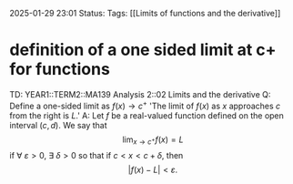 2025-01-29 23:01
Status: 
Tags: [[Limits of functions and the derivative]]
# definition of a one sided limit at c+ for functions

TD: YEAR1::TERM2::MA139 Analysis 2::02 Limits and the derivative
Q: Define a one-sided limit as $f(x)\to c^{+}$
'The limit of $f(x)$ as $x$ approaches $c$ from the right is $L$.'
A: Let $f$ be a real-valued function defined on the open interval $(c, d)$. We say that
$$
\lim_{x \to c^+} f(x) = L
$$
if $\forall$ $\varepsilon > 0$, $\exists$ $\delta > 0$ so that if $c < x < c + \delta$, then
$$
|f(x) - L| < \varepsilon.
$$ 
<!--ID: 1738192569049-->

